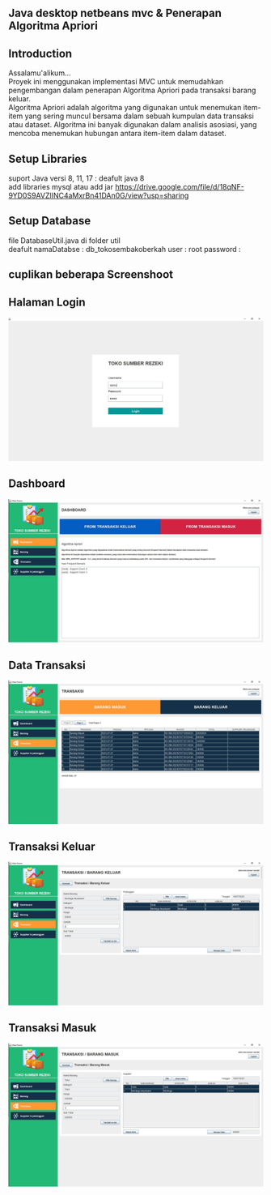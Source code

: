 ## Java desktop netbeans mvc & Penerapan Algoritma Apriori

## Introduction
Assalamu'alikum...
<br/>
Proyek ini menggunakan implementasi MVC untuk memudahkan pengembangan dalam penerapan Algoritma Apriori pada transaksi barang keluar.
<br/>
Algoritma Apriori adalah algoritma yang digunakan untuk menemukan item-item yang sering muncul bersama dalam sebuah kumpulan data transaksi atau dataset. Algoritma ini banyak digunakan dalam analisis asosiasi, yang mencoba menemukan hubungan antara item-item dalam dataset.
 
## Setup Libraries

suport Java versi 8, 11, 17 : deafult java 8 
<br/>
add libraries mysql atau add jar https://drive.google.com/file/d/18qNF-9YD0S9AVZlINC4aMxrBn41DAn0G/view?usp=sharing

## Setup Database
file DatabaseUtil.java di folder util
<br/>
deafult namaDatabse : db_tokosembakoberkah
        user        : root
        password    : 

## cuplikan beberapa Screenshoot
## Halaman Login
![Alt Text](https://github.com/zanwaar/JavaDesktopMVC/blob/main/screenshot/login.JPG)

## Dashboard
![Alt Text](https://github.com/zanwaar/JavaDesktopMVC/blob/main/screenshot/dashboard.JPG)

## Data Transaksi
![Alt Text](https://github.com/zanwaar/JavaDesktopMVC/blob/main/screenshot/transaksi.JPG)

## Transaksi Keluar
![Alt Text](https://github.com/zanwaar/JavaDesktopMVC/blob/main/screenshot/tskeluar.JPG)

## Transaksi Masuk
![Alt Text](https://github.com/zanwaar/JavaDesktopMVC/blob/main/screenshot/tsmasuk.JPG)

